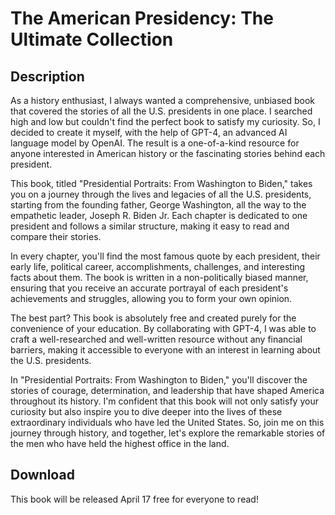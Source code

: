 # The American Presidency: The Ultimate Collection

## Description
As a history enthusiast, I always wanted a comprehensive, unbiased book that covered the stories of all the U.S. presidents in one place. I searched high and low but couldn't find the perfect book to satisfy my curiosity. So, I decided to create it myself, with the help of GPT-4, an advanced AI language model by OpenAI. The result is a one-of-a-kind resource for anyone interested in American history or the fascinating stories behind each president.

This book, titled "Presidential Portraits: From Washington to Biden," takes you on a journey through the lives and legacies of all the U.S. presidents, starting from the founding father, George Washington, all the way to the empathetic leader, Joseph R. Biden Jr. Each chapter is dedicated to one president and follows a similar structure, making it easy to read and compare their stories.

In every chapter, you'll find the most famous quote by each president, their early life, political career, accomplishments, challenges, and interesting facts about them. The book is written in a non-politically biased manner, ensuring that you receive an accurate portrayal of each president's achievements and struggles, allowing you to form your own opinion.

The best part? This book is absolutely free and created purely for the convenience of your education. By collaborating with GPT-4, I was able to craft a well-researched and well-written resource without any financial barriers, making it accessible to everyone with an interest in learning about the U.S. presidents.

In "Presidential Portraits: From Washington to Biden," you'll discover the stories of courage, determination, and leadership that have shaped America throughout its history. I'm confident that this book will not only satisfy your curiosity but also inspire you to dive deeper into the lives of these extraordinary individuals who have led the United States. So, join me on this journey through history, and together, let's explore the remarkable stories of the men who have held the highest office in the land.

## Download
This book will be released April 17 free for everyone to read!
